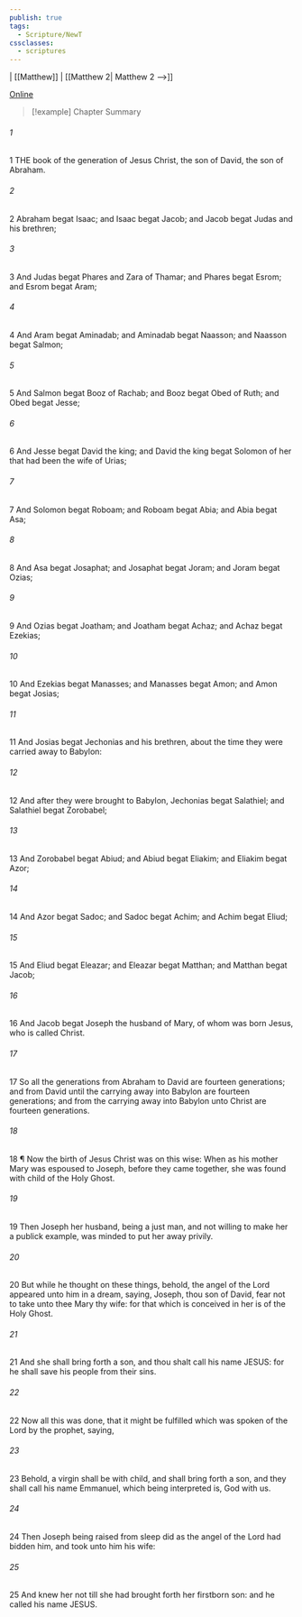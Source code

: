 ```yaml
---
publish: true
tags:
  - Scripture/NewT
cssclasses:
  - scriptures
---
```

 | [[Matthew]] | [[Matthew 2| Matthew 2 -->]]

[Online](https://churchofjesuschrist.org/study/scriptures/nt/matt/1?lang=eng)

>[!example] Chapter Summary
>
###### 1
1 THE book of the generation of Jesus Christ, the son of David, the son of Abraham.
###### 2
2 Abraham begat Isaac; and Isaac begat Jacob; and Jacob begat Judas and his brethren;
###### 3
3 And Judas begat Phares and Zara of Thamar; and Phares begat Esrom; and Esrom begat Aram;
###### 4
4 And Aram begat Aminadab; and Aminadab begat Naasson; and Naasson begat Salmon;
###### 5
5 And Salmon begat Booz of Rachab; and Booz begat Obed of Ruth; and Obed begat Jesse;
###### 6
6 And Jesse begat David the king; and David the king begat Solomon of her that had been the wife of Urias;
###### 7
7 And Solomon begat Roboam; and Roboam begat Abia; and Abia begat Asa;
###### 8
8 And Asa begat Josaphat; and Josaphat begat Joram; and Joram begat Ozias;
###### 9
9 And Ozias begat Joatham; and Joatham begat Achaz; and Achaz begat Ezekias;
###### 10
10 And Ezekias begat Manasses; and Manasses begat Amon; and Amon begat Josias;
###### 11
11 And Josias begat Jechonias and his brethren, about the time they were carried away to Babylon:
###### 12
12 And after they were brought to Babylon, Jechonias begat Salathiel; and Salathiel begat Zorobabel;
###### 13
13 And Zorobabel begat Abiud; and Abiud begat Eliakim; and Eliakim begat Azor;
###### 14
14 And Azor begat Sadoc; and Sadoc begat Achim; and Achim begat Eliud;
###### 15
15 And Eliud begat Eleazar; and Eleazar begat Matthan; and Matthan begat Jacob;
###### 16
16 And Jacob begat Joseph the husband of Mary, of whom was born Jesus, who is called Christ.
###### 17
17 So all the generations from Abraham to David are fourteen generations; and from David until the carrying away into Babylon are fourteen generations; and from the carrying away into Babylon unto Christ are fourteen generations.
###### 18
18 ¶ Now the birth of Jesus Christ was on this wise: When as his mother Mary was espoused to Joseph, before they came together, she was found with child of the Holy Ghost.
###### 19
19 Then Joseph her husband, being a just man, and not willing to make her a publick example, was minded to put her away privily.
###### 20
20 But while he thought on these things, behold, the angel of the Lord appeared unto him in a dream, saying, Joseph, thou son of David, fear not to take unto thee Mary thy wife: for that which is conceived in her is of the Holy Ghost.
###### 21
21 And she shall bring forth a son, and thou shalt call his name JESUS: for he shall save his people from their sins.
###### 22
22 Now all this was done, that it might be fulfilled which was spoken of the Lord by the prophet, saying,
###### 23
23 Behold, a virgin shall be with child, and shall bring forth a son, and they shall call his name Emmanuel, which being interpreted is, God with us.
###### 24
24 Then Joseph being raised from sleep did as the angel of the Lord had bidden him, and took unto him his wife:
###### 25
25 And knew her not till she had brought forth her firstborn son: and he called his name JESUS.



